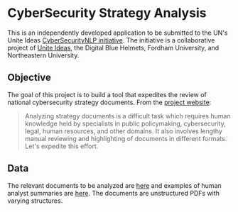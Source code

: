 # CyberSecurity Strategy Analysis

This is an independently developed application to be submitted to the UN's Unite Ideas [CyberSecurityNLP initiative](https://cybersecuritynlp.uniteideas.spigit.com/Page/Home). The initiative is a collaborative project of [Unite Ideas](https://www.uniteideas.spigit.com/Page/Home), the Digital Blue Helmets, Fordham University, and Northeastern University.

## Objective

The goal of this project is to build a tool that expedites the review of national cybersecurity strategy documents. From the [project website](https://www.uniteideas.spigit.com/Page/Home):

> Analyzing strategy documents is a difficult task which requires human knowledge held by specialists in public policymaking, cybersecurity, legal, human resources, and other domains. It also involves lengthy manual reviewing and highlighting of documents in different formats. Let's expedite this effort.

## Data

The relevant documents to be analyzed are [here](https://www.itu.int/en/ITU-D/Cybersecurity/Pages/National-Strategies-repository.aspx) and examples of human analyst summaries are [here](https://www.itu.int/en/ITU-D/Cybersecurity/Pages/Country_Profiles.aspx). The documents are unstructured PDFs with varying structures.